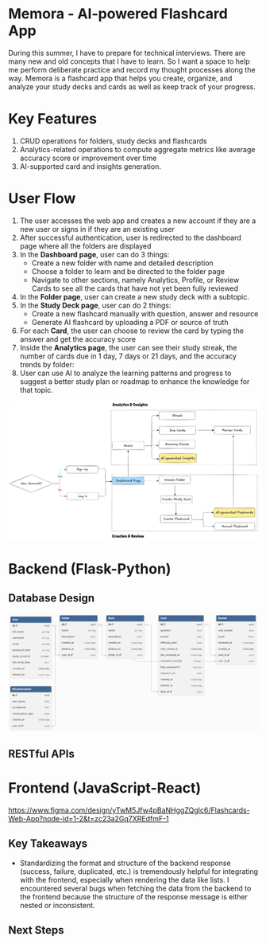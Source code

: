 # Memora - AI-powered Flashcard App
During this summer, I have to prepare for technical interviews. There are many new and old concepts that I have to learn. So I want a space to help me perform deliberate practice and record my thought processes along the way. Memora is a flashcard app that helps you create, organize, and analyze your study decks and cards as well as keep track of your progress.

# Key Features
1. CRUD operations for folders, study decks and flashcards
2. Analytics-related operations to compute aggregate metrics like average accuracy score or improvement over time
3. AI-supported card and insights generation.

# User Flow
1. The user accesses the web app and creates a new account if they are a new user or signs in if they are an existing user
2. After successful authentication, user is redirected to the dashboard page where all the folders are displayed
3. In the **Dashboard page**, user can do 3 things:
    - Create a new folder with name and detailed description
    - Choose a folder to learn and be directed to the folder page
    - Navigate to other sections, namely Analytics, Profile, or Review Cards to see all the cards that have not yet been fully reviewed
4. In the **Folder page**, user can create a new study deck with a subtopic.
5. In the **Study Deck page**, user can do 2 things:
    - Create a new flashcard manually with question, answer and resource
    - Generate AI flashcard by uploading a PDF or source of truth
6. For each **Card**, the user can choose to review the card by typing the answer and get the accuracy score
7. Inside the **Analytics page**, the user can see their study streak, the number of cards due in 1 day, 7 days or 21 days, and the accuracy trends by folder:
8. User can use AI to analyze the learning patterns and progress to suggest a better study plan or roadmap to enhance the knowledge for that topic.

![alt text](images/user_flow.png)
   
# Backend (Flask-Python)
## Database Design
![alt text](images/db_design.png)
## RESTful APIs
# Frontend (JavaScript-React)
https://www.figma.com/design/yTwM5Jfw4pBaNHggZQgIc6/Flashcards-Web-App?node-id=1-2&t=zc23a2Gq7XREdfmF-1

## Key Takeaways
- Standardizing the format and structure of the backend response (success, failure, duplicated, etc.) is tremendously helpful for integrating with the frontend, especially when rendering the data like lists. I encountered several bugs when fetching the data from the backend to the frontend because the structure of the response message is either nested or inconsistent.
## Next Steps
